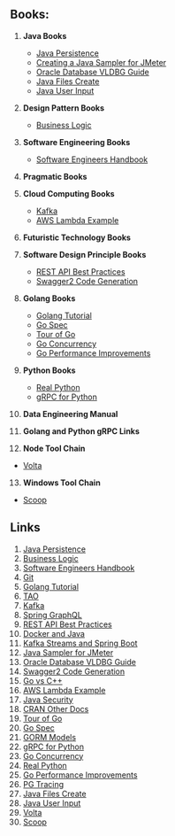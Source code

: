 ## Books:

1. **Java Books**
   - [Java Persistence](https://en.wikibooks.org/wiki/Java_Persistence)
   - [Creating a Java Sampler for JMeter](https://newspaint.wordpress.com/2012/11/28/creating-a-java-sampler-for-jmeter/)
   - [Oracle Database VLDBG Guide](https://docs.oracle.com/database/121/VLDBG/GUID-2627DC19-7EBE-4C45-A758-711BDB5E37EC.htm)
   - [Java Files Create](https://www.w3schools.com/java/java_files_create.asp)
   - [Java User Input](https://www.w3schools.com/java/java_user_input.asp)

2. **Design Pattern Books**
   - [Business Logic](https://en.wikipedia.org/wiki/Business_logic)

3. **Software Engineering Books**
   - [Software Engineers Handbook](https://en.wikibooks.org/wiki/Software_Engineers_Handbook)

4. **Pragmatic Books**

5. **Cloud Computing Books**
   - [Kafka](https://kafka.apache.org)
   - [AWS Lambda Example](https://docs.aws.amazon.com/lambda/latest/dg/with-on-demand-https-example-configure-event-source_1.html)

6. **Futuristic Technology Books**

7. **Software Design Principle Books**
   - [REST API Best Practices](https://dzone.com/articles/rest-api-best-practices-with-design-examples-from)
   - [Swagger2 Code Generation](https://howtodoinjava.com/swagger2/code-generation-for-rest-api/)

8. **Golang Books**
   - [Golang Tutorial](https://www.tutorialspoint.com/go/index.htm)
   - [Go Spec](https://golang.org/ref/spec)
   - [Tour of Go](https://tour.golang.org/welcome/1)
   - [Go Concurrency](https://tour.golang.org/concurrency/1)
   - [Go Performance Improvements](https://dave.cheney.net/2013/05/28/go-11-performance-improvements-part-3)

9. **Python Books**
   - [Real Python](https://realpython.com/inheritance-composition-python/)
   - [gRPC for Python](https://grpc.io/docs/languages/python/basics/)

10. **Data Engineering Manual**

11. **Golang and Python gRPC Links**

12. **Node Tool Chain**
   - [Volta](https://docs.volta.sh/guide/understanding)

13. **Windows Tool Chain**
   - [Scoop](https://scoop.sh/)

## Links

1. [Java Persistence](https://en.wikibooks.org/wiki/Java_Persistence)
2. [Business Logic](https://en.wikipedia.org/wiki/Business_logic)
3. [Software Engineers Handbook](https://en.wikibooks.org/wiki/Software_Engineers_Handbook)
4. [Git](https://en.wikibooks.org/wiki/Git)
5. [Golang Tutorial](https://www.tutorialspoint.com/go/index.htm)
6. [TAO](https://www.mit.edu/~xela/tao.html)
7. [Kafka](https://kafka.apache.org)
8. [Spring GraphQL](https://www.baeldung.com/spring-graphql)
9. [REST API Best Practices](https://dzone.com/articles/rest-api-best-practices-with-design-examples-from)
10. [Docker and Java](https://mkyong.com/docker/docker-and-java-application-examples/)
11. [Kafka Streams and Spring Boot](https://www.vinsguru.com/kafka-streams-real-time-data-processing-using-spring-boot/)
12. [Java Sampler for JMeter](https://newspaint.wordpress.com/2012/11/28/creating-a-java-sampler-for-jmeter/)
13. [Oracle Database VLDBG Guide](https://docs.oracle.com/database/121/VLDBG/GUID-2627DC19-7EBE-4C45-A758-711BDB5E37EC.htm)
14. [Swagger2 Code Generation](https://howtodoinjava.com/swagger2/code-generation-for-rest-api/)
15. [Go vs C++](https://www.geeksforgeeks.org/go-vs-c-plus-plus/)
16. [AWS Lambda Example](https://docs.aws.amazon.com/lambda/latest/dg/with-on-demand-https-example-configure-event-source_1.html)
17. [Java Security](https://docs.oracle.com/javase/10/security/toc.htm)
18. [CRAN Other Docs](http://cran.r-project.org/other-docs.html)
19. [Tour of Go](https://tour.golang.org/welcome/1)
20. [Go Spec](https://golang.org/ref/spec)
21. [GORM Models](https://gorm.io/docs/models.html)
22. [gRPC for Python](https://grpc.io/docs/languages/python/basics/)
23. [Go Concurrency](https://tour.golang.org/concurrency/1)
24. [Real Python](https://realpython.com/inheritance-composition-python/)
25. [Go Performance Improvements](https://dave.cheney.net/2013/05/28/go-11-performance-improvements-part-3)
26. [PG Tracing](https://pg.uptrace.dev/tracing/)
27. [Java Files Create](https://stackabuse.com/reading-and-writing-files-in-java/)
28. [Java User Input](https://www.w3schools.com/java/java_user_input.asp)
29. [Volta](https://docs.volta.sh/guide/understanding)
30. [Scoop](https://scoop.sh/)
